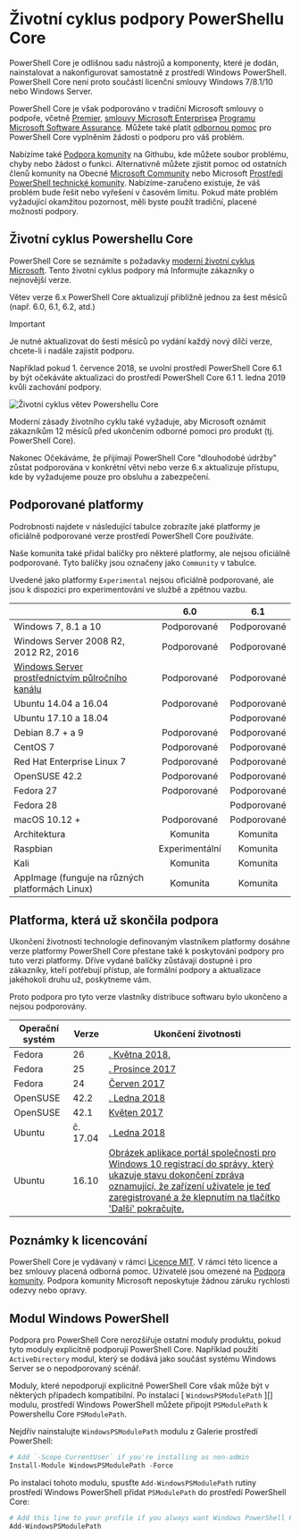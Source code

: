 # <a name="powershell-core-support-lifecycle"></a>Životní cyklus podpory PowerShellu Core

PowerShell Core je odlišnou sadu nástrojů a komponenty, které je dodán, nainstalovat a nakonfigurovat samostatně z prostředí Windows PowerShell.
PowerShell Core není proto součástí licenční smlouvy Windows 7/8.1/10 nebo Windows Server.

PowerShell Core je však podporováno v tradiční Microsoft smlouvy o podpoře, včetně [Premier][], [smlouvy Microsoft Enterprise][enterprise-agreement]a [Programu Microsoft Software Assurance][assurance].
Můžete také platit [odbornou pomoc][] pro PowerShell Core vyplněním žádosti o podporu pro váš problém.

Nabízíme také [Podpora komunity][] na Githubu, kde můžete soubor problému, chyby nebo žádost o funkci.
Alternativně můžete zjistit pomoc od ostatních členů komunity na Obecné [Microsoft Community][] nebo Microsoft [Prostředí PowerShell technické komunity][].
Nabízíme-zaručeno existuje, že váš problém bude řešit nebo vyřešení v časovém limitu.
Pokud máte problém vyžadující okamžitou pozornost, měli byste použít tradiční, placené možnosti podpory.

## <a name="lifecycle-of-powershell-core"></a>Životní cyklus Powershellu Core

PowerShell Core se seznámíte s požadavky [moderní životní cyklus Microsoft][modern].
Tento životní cyklus podpory má Informujte zákazníky o nejnovější verze.

Větev verze 6.x PowerShell Core aktualizují přibližně jednou za šest měsíců (např. 6.0, 6.1, 6.2, atd.)

> [!IMPORTANT]
> Je nutné aktualizovat do šesti měsíců po vydání každý nový dílčí verze, chcete-li i nadále zajistit podporu.

Například pokud 1. července 2018, se uvolní prostředí PowerShell Core 6.1 by být očekáváte aktualizaci do prostředí PowerShell Core 6.1 1. ledna 2019 kvůli zachování podpory.

![Životní cyklus větev Powershellu Core][lifecycle-chart]

Moderní zásady životního cyklu také vyžaduje, aby Microsoft oznámit zákazníkům 12 měsíců před ukončením odborné pomoci pro produkt (tj. PowerShell Core).

Nakonec Očekáváme, že přijímají PowerShell Core "dlouhodobé údržby" zůstat podporována v konkrétní větvi nebo verze 6.x aktualizuje přístupu, kde by vyžadujeme pouze pro obsluhu a zabezpečení.

## <a name="supported-platforms"></a>Podporované platformy

Podrobnosti najdete v následující tabulce zobrazíte jaké platformy je oficiálně podporované verze prostředí PowerShell Core používáte.

Naše komunita také přidal balíčky pro některé platformy, ale nejsou oficiálně podporované.
Tyto balíčky jsou označeny jako `Community` v tabulce.

Uvedené jako platformy `Experimental` nejsou oficiálně podporované, ale jsou k dispozici pro experimentování ve službě a zpětnou vazbu.

|                                                   | 6.0         | 6.1         |
|---------------------------------------------------|:-----------:|:-----------:|
| Windows 7, 8.1 a 10                            | Podporované   | Podporované   |
| Windows Server 2008 R2, 2012 R2, 2016             | Podporované   | Podporované   |
| [Windows Server prostřednictvím půlročního kanálu][semi-annual] | Podporované   | Podporované   |
| Ubuntu 14.04 a 16.04                           | Podporované   | Podporované   |
| Ubuntu 17.10 a 18.04                           |             | Podporované   |
| Debian 8.7 + a 9                                | Podporované   | Podporované   |
| CentOS 7                                          | Podporované   | Podporované   |
| Red Hat Enterprise Linux 7                        | Podporované   | Podporované   |
| OpenSUSE 42.2                                     | Podporované   | Podporované   |
| Fedora 27                                         | Podporované   | Podporované   |
| Fedora 28                                         |             | Podporované   |
| macOS 10.12 +                                      | Podporované   | Podporované   |
| Architektura                                              | Komunita   | Komunita   |
| Raspbian                                          | Experimentální| Komunita   |
| Kali                                              | Komunita   | Komunita   |
| AppImage (funguje na různých platformách Linux)     | Komunita   | Komunita   |

## <a name="platform-which-are-out-of-support"></a>Platforma, která už skončila podpora

Ukončení životnosti technologie definovaným vlastníkem platformy dosáhne verze platformy PowerShell Core přestane také k poskytování podpory pro tuto verzi platformy. Dříve vydané balíčky zůstávají dostupné i pro zákazníky, kteří potřebují přístup, ale formální podpory a aktualizace jakéhokoli druhu už, poskytneme vám.

Proto podpora pro tyto verze vlastníky distribuce softwaru bylo ukončeno a nejsou podporovány.

| Operační systém       | Verze | Ukončení životnosti                                                                                 |
|----------|---------|---------------------------------------------------------------------------------------------|
| Fedora   | 26      | [. Května 2018.](https://fedoramagazine.org/fedora-26-end-life/)                                  |
| Fedora   | 25      | [. Prosince 2017](https://fedoramagazine.org/fedora-25-end-life/)                             |
| Fedora   | 24      | [Červen 2017](https://fedoramagazine.org/fedora-24-eol/)                                    |
| OpenSUSE | 42.2    | [. Ledna 2018](https://lists.opensuse.org/opensuse-security-announce/2017-11/msg00066.html) |
| OpenSUSE | 42.1    | [Květen 2017](https://lists.opensuse.org/opensuse-security-announce/2017-05/msg00053.html)     |
| Ubuntu   | č. 17.04   | [. Ledna 2018](https://lists.ubuntu.com/archives/ubuntu-announce/2018-January.txt)          |
| Ubuntu   | 16.10   | [Obrázek aplikace portál společnosti pro Windows 10 registrací do správy, který ukazuje stavu dokončení zpráva oznamující, že zařízení uživatele je teď zaregistrované a že klepnutím na tlačítko 'Další' pokračujte.](https://lists.ubuntu.com/archives/ubuntu-announce/2017-July/000223.html)        |

## <a name="notes-on-licensing"></a>Poznámky k licencování

PowerShell Core je vydávaný v rámci [Licence MIT][].
V rámci této licence a bez smlouvy placená odborná pomoc. Uživatelé jsou omezené na [Podpora komunity][].
Podpora komunity Microsoft neposkytuje žádnou záruku rychlosti odezvy nebo opravy.

## <a name="windows-powershell-module"></a>Modul Windows PowerShell

Podpora pro PowerShell Core nerozšiřuje ostatní moduly produktu, pokud tyto moduly explicitně podporují PowerShell Core.
Například použití `ActiveDirectory` modul, který se dodává jako součást systému Windows Server se o nepodporovaný scénář.

Moduly, které nepodporují explicitně PowerShell Core však může být v některých případech kompatibilní.
Po instalaci [ `WindowsPSModulePath` ][] modulu, prostředí Windows PowerShell můžete připojit `PSModulePath` k Powershellu Core `PSModulePath`.

Nejdřív nainstalujte `WindowsPSModulePath` modulu z Galerie prostředí PowerShell:

```powershell
# Add `-Scope CurrentUser` if you're installing as non-admin
Install-Module WindowsPSModulePath -Force
```

Po instalaci tohoto modulu, spusťte `Add-WindowsPSModulePath` rutiny prostředí Windows PowerShell přidat `PSModulePath` do prostředí PowerShell Core:

```powershell
# Add this line to your profile if you always want Windows PowerShell PSModulePath
Add-WindowsPSModulePath
```

[Premier]: https://www.microsoft.com/en-us/microsoftservices/support.aspx
[enterprise-agreement]: https://www.microsoft.com/en-us/licensing/licensing-programs/enterprise.aspx
[assurance]: https://www.microsoft.com/en-us/licensing/licensing-programs/software-assurance-default.aspx
[Podpora komunity]: https://github.com/powershell/powershell/issues
[Microsoft Community]: https://answers.microsoft.com/
[Prostředí PowerShell technické komunity]: https://techcommunity.microsoft.com/t5/PowerShell/ct-p/WindowsPowerShell
[odbornou pomoc]: https://support.microsoft.com/assistedsupportproducts
[modern]: https://support.microsoft.com/help/30881/modern-lifecycle-policy
[lifecycle-chart]: ./images/modern-lifecycle.png
[semi-annual]: https://docs.microsoft.com/windows-server/get-started/semi-annual-channel-overview
[Licence MIT]: https://github.com/PowerShell/PowerShell/blob/master/LICENSE.txt
["WindowsPSModulePath.]: https://www.powershellgallery.com/packages/WindowsPSModulePath/
